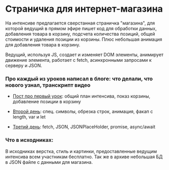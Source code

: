 # Страничка для интернет-магазина

На интенсиве предлагается сверстанная страничка "магазина", для которой ведущий в прямом эфире пишет код для обработки данных, добавления товара в корзину, подсчета количества позиций, общей стоимости и удаления позиции из корзины. Плюс небольшая анимация для добавления товара в корзину.

Ведущий, используя JS, создает и изменяет DOM элементы, анимирует движение элемента, работает с fetch, асинхронными запросами к серверу и JSON.

### Про каждый из уроков написал в блоге: что делали, что нового узнал, транскрипт видео

  - [Пост про первый урок](http://shevelev.net/blog/2019/02/20/js-shop-day1/): общий план интенсива, показ корзины, добавление позиции в корзину

  - [Второй день](http://shevelev.net/blog/2019/02/24/js-shop-day2/): спец. символы, обрезка строк, анимация, факап с length, var и let

  - [Третий день](http://shevelev.net/blog/2019/02/28/js-shop-day3/): fetch, JSON, JSONPlaceHolder, promise, async/await

### Что в исходниках:

В исходниках верстка, стиль и картинки, предоставленные ведущим интенсива всем участникам бесплатно. Так же в архиве небольшая БД в JSON файле с данными для магазина.
